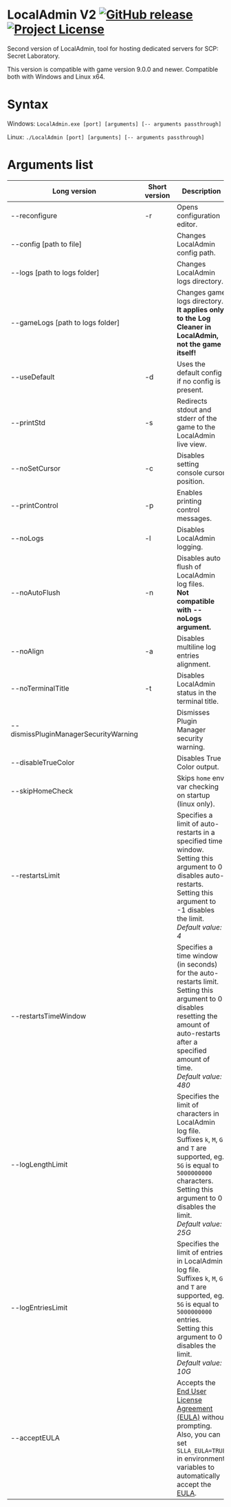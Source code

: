 # LocalAdmin V2 [![GitHub release](https://flat.badgen.net/github/release/northwood-studios/LocalAdmin-V2)](https://GitHub.com/northwood-studios/LocalAdmin-V2/releases/) [![Project License](https://flat.badgen.net/github/license/northwood-studios/LocalAdmin-V2)](https://github.com/northwood-studios/LocalAdmin-V2/blob/master/LICENSE)
Second version of LocalAdmin, tool for hosting dedicated servers for SCP: Secret Laboratory.

This version is compatible with game version 9.0.0 and newer. Compatible both with Windows and Linux x64.

# Syntax
Windows: `LocalAdmin.exe [port] [arguments] [-- arguments passthrough]`

Linux: `./LocalAdmin [port] [arguments] [-- arguments passthrough]`

# Arguments list
| Long version | Short version | Description |
| --- | --- | --- |
| --reconfigure | -r | Opens configuration editor. |
| --config [path to file] | | Changes LocalAdmin config path. |
| --logs [path to logs folder] | | Changes LocalAdmin logs directory. |
| --gameLogs [path to logs folder] | | Changes game logs directory.<br>**It applies only to the Log Cleaner in LocalAdmin, not the game itself!** |
| --useDefault | -d | Uses the default config if no config is present. |
| --printStd | -s | Redirects stdout and stderr of the game to the LocalAdmin live view. |
| --noSetCursor | -c | Disables setting console cursor position. |
| --printControl | -p | Enables printing control messages. |
| --noLogs | -l | Disables LocalAdmin logging. |
| --noAutoFlush | -n | Disables auto flush of LocalAdmin log files.<br>**Not compatible with --noLogs argument.** |
| --noAlign | -a | Disables multiline log entries alignment. |
| --noTerminalTitle | -t | Disables LocalAdmin status in the terminal title. |
| --dismissPluginManagerSecurityWarning | | Dismisses Plugin Manager security warning. |
| --disableTrueColor | | Disables True Color output. |
| --skipHomeCheck | | Skips `home` env var checking on startup (linux only). |
| --restartsLimit |  | Specifies a limit of auto-restarts in a specified time window.<br>Setting this argument to 0 disables auto-restarts.<br>Setting this argument to -1 disables the limit.<br>*Default value: 4* |
| --restartsTimeWindow |  | Specifies a time window (in seconds) for the auto-restarts limit.<br>Setting this argument to 0 disables resetting the amount of auto-restarts after a specified amount of time.<br>*Default value: 480* |
| --logLengthLimit |  | Specifies the limit of characters in LocalAdmin log file.<br>Suffixes `k`, `M`, `G` and `T` are supported, eg. `5G` is equal to `5000000000` characters.<br>Setting this argument to 0 disables the limit.<br>*Default value: 25G* |
| --logEntriesLimit |  | Specifies the limit of entries in LocalAdmin log file.<br>Suffixes `k`, `M`, `G` and `T` are supported, eg. `5G` is equal to `5000000000` entries.<br>Setting this argument to 0 disables the limit.<br>*Default value: 10G* |
| --acceptEULA | | Accepts the [End User License Agreement (EULA)](https://link.scpslgame.com/eula) without prompting. Also, you can set `SLLA_EULA=TRUE` in environment variables to automatically accept the [EULA](https://link.scpslgame.com/eula). |